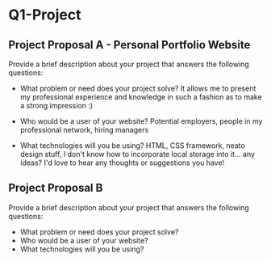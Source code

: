 # Q1-Project
## Project Proposal A - Personal Portfolio Website

Provide a brief description about your project that answers the following questions:

* What problem or need does your project solve? 
    It allows me to present my professional experience and knowledge in such a fashion as to make a strong impression :)

* Who would be a user of your website?
    Potential employers, people in my professional network, hiring managers

* What technologies will you be using?
    HTML, CSS framework, neato design stuff, I don't know how to incorporate local storage into it... any ideas? I'd love to hear any thoughts or suggestions you have!

## Project Proposal B

Provide a brief description about your project that answers the following questions:

* What problem or need does your project solve?
* Who would be a user of your website?
* What technologies will you be using?
